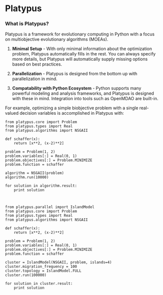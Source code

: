 # Platypus

### What is Platypus?

Platypus is a framework for evolutionary computing in Python with a focus on
multiobjective evolutionary algorithms (MOEAs).

1. **Minimal Setup** - With only minimal information about the optimization
   problem, Platypus automatically fills in the rest.  You can always specify
   more details, but Platypus will automatically supply missing options based
   on best practices.
   
2. **Parallelization** - Platypus is designed from the bottom up with
   parallelization in mind.
   
3. **Compatability with Python Ecosystem** - Python supports many powerful
   modeling and analysis frameworks, and Platypus is designed with these in
   mind.  Integration into tools such as OpenMDAO are built-in.

For example, optimizing a simple biobjective problem with a single real-valued
decision variables is accomplished in Platypus with:

    from platypus.core import Problem
    from platypus.types import Real
    from platypus.algorithms import NSGAII
    
    def schaffer(x):
    	return [x**2, (x-2)**2]

    problem = Problem(1, 2)
    problem.variables[:] = Real(0, 1)
    problem.objectives[:] = Problem.MINIMIZE
    problem.function = schaffer

    algorithm = NSGAII(problem)
    algorithm.run(10000)

    for solution in algorithm.result:
        print solution

        
        
    from platypus.parallel import IslandModel
    from platypus.core import Problem
    from platypus.types import Real
    from platypus.algorithms import NSGAII
    
    def schaffer(x):
    	return [x**2, (x-2)**2]

    problem = Problem(1, 2)
    problem.variables[:] = Real(0, 1)
    problem.objectives[:] = Problem.MINIMIZE
    problem.function = schaffer
    
    cluster = IslandModel(NSGAII, problem, islands=4)
    cluster.migration_frequency = 100
    cluster.topology = IslandModel.FULL
    cluster.run(100000)

    for solution in cluster.result:
        print solution
    